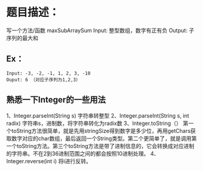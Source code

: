 # 题目描述：
写一个方法/函数 maxSubArraySum
Input: 整型数组，数字有正有负
Output: 子序列的最大和
## Ex：
	Input: -3, -2, -1, 1, 2, 3, -10
	Ouput: 6 （对应子序列为1,2,3）

## 熟悉一下Integer的一些用法
1、Integer.parseInt(String s) 字符串转整型
2、Integer.parseInt(String s, int radix) 字符串s，进制数，将字符串转化为radix数
3、Integer.toString（）
  第一个toString方法很简单，就是先用stringSize得到数字是多少位，再用getChars获取数字对应的char数组，最后返回一个String类型。第二个更简单了，就是调用第一个toString方法。第三个toString方法是带了进制信息的，它会转换成对应进制的字符串。不在2到36进制范围之间的都会按照10进制处理。
4、Integer.reverse(int i)  将i进行反转。

